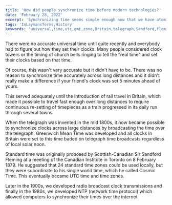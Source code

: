 ```yaml
---
title: 'How did people synchronize time before modern technologies?'
date: 'February 28, 2022'
excerpt: 'Synchronizing time seems simple enough now that we have atomic clocks and internet, but how did we do it before we had these technologies?'
tags: 'InLaymansTerms,History'
keywords: 'universal,time,utc,gmt,zone,Britain,telegraph,Sandford,fleming,radio,broadcast,internet'
---
```


There were no accurate universal time until quite recently and everybody had to figure out how they set their clocks. Many people considered clock towers or the timing of church bells ringing to tell the "real time" and set their clocks based on that time.

Of course, this wasn't very accurate but it didn't have to be. There was no reason to synchronize time accurately across long distances and it didn't really make a difference if your friend's clock was set 5 minutes ahead of yours.

This served adequately until the introduction of rail travel in Britain, which made it possible to travel fast enough over long distances to require continuous re-setting of timepieces as a train progressed in its daily run through several towns.

When the telegraph was invented in the mid 1800s, it now became possible to synchronize clocks across large distances by broadcasting the time over the telegraph. Greenwich Mean Time was developed and all clocks in Britain were set to this time baded on telegraph time broadcasts regardless of local solar noon.

Standard time was originally proposed by Scottish-Canadian Sir Sandford Fleming at a meeting of the Canadian Institute in Toronto on 8 February 1879. He suggested that 24 standard time zones could be used locally, but they were subordinate to his single world time, which he called Cosmic Time. This eventually became UTC time and time zones.

Later in the 1900s, we developed radio broadcast clock transmissions and finally in the 1980s, we developed NTP (network time protocol) which allowed computers to synchronize their times over the internet.
